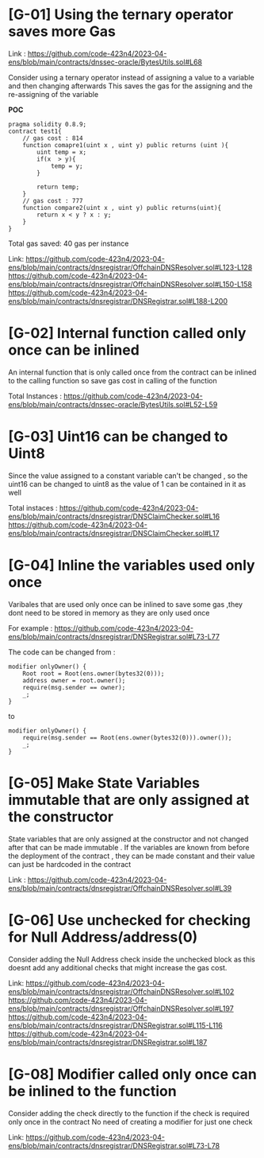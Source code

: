 # [G-01] Using the ternary operator saves more Gas 

Link : https://github.com/code-423n4/2023-04-ens/blob/main/contracts/dnssec-oracle/BytesUtils.sol#L68

Consider using a ternary operator instead of assigning a value to a variable and then changing afterwards
This saves the gas for the assigning and the re-assigning of the variable 

**POC** 

    pragma solidity 0.8.9;
    contract test1{
        // gas cost : 814
        function comapre1(uint x , uint y) public returns (uint ){
            uint temp = x;
            if(x  > y){
                temp = y;
            }

            return temp;
        }
        // gas cost : 777
        function compare2(uint x , uint y) public returns(uint){
            return x < y ? x : y; 
        }
    }

Total gas saved: 40 gas per instance 

Link: https://github.com/code-423n4/2023-04-ens/blob/main/contracts/dnsregistrar/OffchainDNSResolver.sol#L123-L128
https://github.com/code-423n4/2023-04-ens/blob/main/contracts/dnsregistrar/OffchainDNSResolver.sol#L150-L158
https://github.com/code-423n4/2023-04-ens/blob/main/contracts/dnsregistrar/DNSRegistrar.sol#L188-L200

# [G-02] Internal function called only once can be inlined 

An internal function that is only called once from the contract can be inlined to the calling function so save 
gas cost in calling of the function 

Total Instances : https://github.com/code-423n4/2023-04-ens/blob/main/contracts/dnssec-oracle/BytesUtils.sol#L52-L59

# [G-03] Uint16 can be changed to Uint8 

Since the value assigned to a constant variable can't be changed , so the uint16 can be changed to uint8 as the value of 1 can 
be contained in it as well 

Total instaces : https://github.com/code-423n4/2023-04-ens/blob/main/contracts/dnsregistrar/DNSClaimChecker.sol#L16
                https://github.com/code-423n4/2023-04-ens/blob/main/contracts/dnsregistrar/DNSClaimChecker.sol#L17

# [G-04] Inline the variables used only once 

Varibales that are used only once can be inlined to save some gas ,they dont need to be stored in memory as 
they are only used once 

For example : https://github.com/code-423n4/2023-04-ens/blob/main/contracts/dnsregistrar/DNSRegistrar.sol#L73-L77

The code can be changed from : 

    modifier onlyOwner() {
        Root root = Root(ens.owner(bytes32(0)));
        address owner = root.owner();
        require(msg.sender == owner);
        _;
    }

to 

    modifier onlyOwner() {
        require(msg.sender == Root(ens.owner(bytes32(0))).owner());
        _;
    }

# [G-05] Make State Variables immutable that are only assigned at the constructor 

State variables that are only assigned at the constructor and not changed after that can be made 
immutable . If the variables are known from before the deployment of the contract , they can be made constant and 
their value can just be hardcoded in the contract 

Link : https://github.com/code-423n4/2023-04-ens/blob/main/contracts/dnsregistrar/OffchainDNSResolver.sol#L39

# [G-06] Use unchecked for checking for Null Address/address(0)

Consider adding the Null Address check inside the unchecked block as this doesnt add any additional checks that might 
increase the gas cost. 

Link: https://github.com/code-423n4/2023-04-ens/blob/main/contracts/dnsregistrar/OffchainDNSResolver.sol#L102
https://github.com/code-423n4/2023-04-ens/blob/main/contracts/dnsregistrar/OffchainDNSResolver.sol#L197
https://github.com/code-423n4/2023-04-ens/blob/main/contracts/dnsregistrar/DNSRegistrar.sol#L115-L116
https://github.com/code-423n4/2023-04-ens/blob/main/contracts/dnsregistrar/DNSRegistrar.sol#L187

# [G-08] Modifier called only once can be inlined to the function 

Consider adding the check directly to the function if the check is required only once in the contract 
No need of creating a modifier for just one check 

Link: https://github.com/code-423n4/2023-04-ens/blob/main/contracts/dnsregistrar/DNSRegistrar.sol#L73-L78
